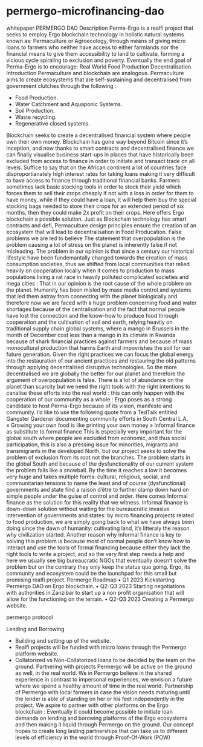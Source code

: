 # permergo-microfinancing-dao
whitepaper
PERMERGO DAO
Description
Perma-Ergo is a realfi project that seeks to employ Ergo blockchain technology in holistic natural systems known as: Permaculture or Agroecology, through means of giving micro loans to farmers who neither have access to either farmlands nor the financial means to give them accessibility to land to cultivate, forming a vicious cycle spiraling to exclusion and poverty. Eventually the end goal of Perma-Ergo is to encourage: Real World Food Production Decentralisation.
Introduction
Permaculture and blockchain are analogous. Permaculture aims to create ecosystems that are self-sustaining and decentralised from government clutches through the following :
- Food Production.
- Water Catchment and Aquaponic Systems.
- Soil Production.
- Waste recycling.
- Regenerative closed systems.

Blockchain seeks to create a decentralised financial system where people own their own money. Blockchain has gone way beyond Bitcoin since it’s inception, and now thanks to smart contracts and decentralised finance we can finally visualise business start-ups in places that have historically been excluded from access to finance in order to initiate and transact trade on all levels. Suffice to say that on the African continent a lot of countries face disproportianately high interest rates for taking loans making it very difficult to have access to finance through traditional financial banks.
Farmers sometimes lack basic stocking tools in order to stock their yield which forces them to sell their crops cheaply if not with a loss in order for them to have money, while if they could have a loan, it will help them buy the special stocking bags needed to store their crops for an extended period of six months, then they could make 2x profit on their crops.
Here offers  Ergo blockchain a possible solution.
Just as Blockchain technology has smart contracts and defi, Permaculture design principles ensure the creation of an ecosystem that will lead to decentralisation in Food Producation.
False problems we are led to believe
The statement that overpopulation is the problem causing a lot of stress on the planet is inherently false if not misleading. 
The problem in our opinion is that since a century our historical lifestyle have been fundemantally changed towards the creation of mass consumption societies, thus we shifted from local communities that relied heavily on cooperation locally when it comes to production to mass populations living a rat race in heavily polluted complicated societies and mega cities : That in our opinion is the root cause of the whole problem on the planet. Humanity has been misled by mass media control and systems that led them astray from connecting with the planet biologically and therefore now we are faced with a huge problem concerning food and water shortages because of the centralisation and the fact that normal people have lost the connection and the know-how to produce food through cooperation and the cultivation of soil and earth, relying heavily on traditional supply chain global systems, where a mango in Brussels in the month of December cost less than a mango in its climate in Rwanda because of shark financial practices against farmers and because of mass monocultural production that harms Earth and impovrishes the soil for our future generation.
Given the right practices we can focus the global energy into the restauration of our ancient practices and restauring the old patterns through applying decentralised disruptive technologies. So the more decentralised we are globally the better for our planet and therefore the argument of overpopulation is false. There is a lot of abundance on the planet than scarcity but we need the right tools with the right intentions to canalise these efforts into the real world : this can only happen with the cooperation of our community as a whole : Ergo poses as a strong candidate to host Perma-Ergo because of its vision, manifesto and community.
I’d like to use the following quote from a TedTalk entitled Gangster Gardener documenting community efforts in South Central L.A.
« Growing your own food is like printing your own money »
Informal finance as substitute to formal finance
This is especially very important for the global south where people are excluded from economic, and thus social participation, this is also a pressing issue for minorities, migrants and transmigrants in the developed North, but our project seeks to solve the problem of exclusion from its root not the branches. The problem starts in the global South and because of the dysfunctionality of our current system the problem falls like a snowball. By the time it reaches a low it becomes very huge and takes multiple forms: cultural, religious, social, and communitarian tensions to name the least and of course (dysfunctional) governments and state find a raison d’être to further clamp down hard on simple people under the guise of control and order.
Here comes Informal finance as the solution for this reality that we witness. Informal finance is down-down solution without waiting for the bureaucratic invasive intervention of governments and states: by micro financing projects related to food production, we are simply going back to what we have always been doing since the dawn of humanity: cultivating land, it’s litteraly the reason why civilization started.
Another reason why informal finance is key to solving this problem is because most of normal people don’t know how to interact and use the tools of formal financing because either they lack the right tools to write a project, and so the very first step needs a help and here we usually see big bureaucratic NGOs that eventually doesn’t solve the problem but on the contrary they only keep the status quo going.
Ergo, its community and ecosystem could be the launchpad for this small but promising realfi project.
Permergo Roadmap
    • Q1 2023 Kickstarting Permergo DAO on Ergo blockchain.
    • Q2-Q3 2023 Starting negotiations with authorities in Zanzibar to start up a non profit organisation that will allow for the functioning on the terrain.
    • Q2-Q3 2023 Creating a Permergo website.
    
permergo protocol

Lending and Borrowing
- Building and setting up of the website.
- Realfi projects will be funded with micro loans through the Permergo platform website.
- Collatorized vs Non-Collatorized loans to be decided by the team on the ground.
Partnering with projects
Permergo will be active on the ground as well, in the real world. We in Permergo believe in the shared experience in contrast to impersonal experiences, we envision a future where we spend a healthy amount of time in the real world.
Partnership of Permergo with local farmers in case the vision needs maturing until the lender is able of standing on her or his feet independently in the project.
We aspire to partner with other platforms on the Ergo blockchain : Eventually it could become possible to initiate loan demands on lending and borowing platforms of the Ergo ecosystems and then making it liquid through Permergo on the ground.
Our concept hopes to create long lasting partnerships that can take us to different levels of efficiency in the world through Proof-Of-Work (POW)

